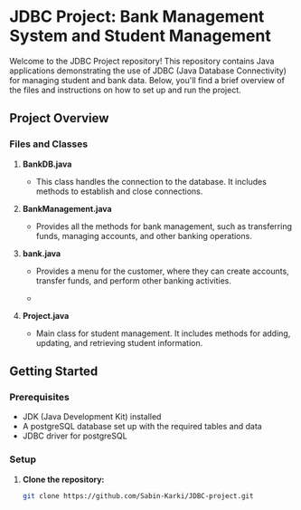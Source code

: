 # JDBC Project: Bank Management System and Student Management 

Welcome to the JDBC Project repository! This repository contains Java applications demonstrating the use of JDBC (Java Database Connectivity) for managing student and bank data. Below, you'll find a brief overview of the files and instructions on how to set up and run the project.

## Project Overview

### Files and Classes

1. **BankDB.java**
   - This class handles the connection to the database. It includes methods to establish and close connections.

2. **BankManagement.java**
   - Provides all the methods for bank management, such as transferring funds, managing accounts, and other banking operations.

3. **bank.java**
   - Provides a menu for the customer, where they can create accounts, transfer funds, and perform other banking activities.
  
   - 
4. **Project.java**
   - Main class for student management. It includes methods for adding, updating, and retrieving student information.
## Getting Started

### Prerequisites

- JDK (Java Development Kit) installed
- A postgreSQL database set up with the required tables and data
- JDBC driver for postgreSQL

### Setup

1. **Clone the repository:**
   ```bash
   git clone https://github.com/Sabin-Karki/JDBC-project.git
